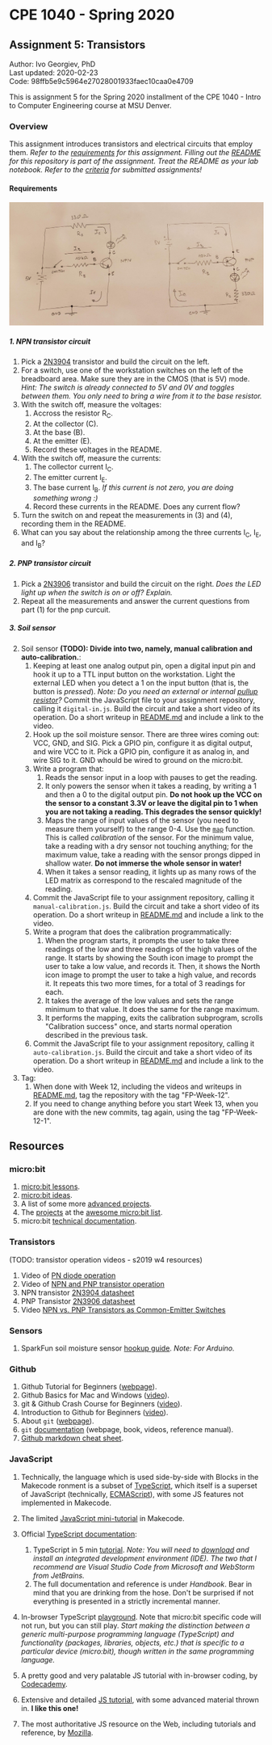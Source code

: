 # CPE 1040 - Spring 2020

## Assignment 5: Transistors

Author: Ivo Georgiev, PhD  
Last updated: 2020-02-23  
Code: 98ffb5e9c5964e27028001933faec10caa0e4709  

This is assignment 5 for the Spring 2020 installment of the CPE 1040 - Intro to Computer Engineering course at MSU Denver.

### Overview

This assignment introduces transistors and electrical circuits that employ them. _Refer to the [requirements](requirements.md) for this assignment. Filling out the [README](README.md) for this repository is part of the assignment. Treat the README as your lab notebook. Refer to the [criteria](criteria.md) for submitted assignments!_

#### Requirements

![alt text](images/npn-pnp-circuits.jpg "Simple Circuits with NPN and PNP Transistors")

##### 1. NPN transistor circuit

1. Pick a [2N3904](https://www.sparkfun.com/datasheets/Components/2N3904.pdf) transistor and build the circuit on the left. 
2. For a switch, use one of the workstation switches on the left of the breadboard area. Make sure they are in the CMOS (that is 5V) mode. _Hint: The switch is already connected to 5V and 0V and toggles between them. You only need to bring a wire from it to the base resistor._
3. With the switch off, measure the voltages:
   1. Accross the resistor R<sub>C</sub>.
   2. At the collector (C).
   3. At the base (B).
   4. At the emitter (E).
   5. Record these voltages in the README.
4. With the switch off, measure the currents:
   1. The collector current I<sub>C</sub>.
   2. The emitter current I<sub>E</sub>.
   3. The base current I<sub>B</sub>. _If this current is not zero, you are doing something wrong :)_
   4. Record these currents in the README. Does any current flow?
5. Turn the switch on and repeat the measurements in (3) and (4), recording them in the README.
6. What can you say about the relationship among the three currents I<sub>C</sub>, I<sub>E</sub>, and I<sub>B</sub>?

##### 2. PNP transistor circuit
1. Pick a [2N3906](https://www.sparkfun.com/datasheets/Components/2N3906.pdf) transistor and build the circuit on the right. _Does the LED light up when the switch is on or off? Explain._
2. Repeat all the measurements and answer the current questions from part (1) for the pnp curcuit.

##### 3. Soil sensor
2. Soil sensor **(TODO): Divide into two, namely, manual calibration and auto-calibration.**:
   1. Keeping at least one analog output pin, open a digital input pin and hook it up to a TTL input button on the workstation. Light the external LED when you detect a 1 on the input button (that is, the button is _pressed_). _Note: Do you need an external or internal [pullup resistor](https://www.google.com/search?q=pullup+pulldown+resistor&oq=pullup+pull)?_ Commit the JavaScript file to your assignment repository, calling it `digital-in.js`. Build the circuit and take a short video of its operation. Do a short writeup in [README.md](README.md) and include a link to the video.
   2. Hook up the soil moisture sensor. There are three wires coming out: VCC, GND, and SIG. Pick a GPIO pin, configure it as digital output, and wire VCC to it. Pick a GPIO pin, configure it as analog in, and wire SIG to it. GND whould be wired to ground on the micro:bit.
   3. Write a program that:
      1. Reads the sensor input in a loop with pauses to get the reading.
		2. It only powers the sensor when it takes a reading, by writing a 1 and then a 0 to the digital output pin. **Do not hook up the VCC on the sensor to a constant 3.3V or leave the digital pin to 1 when you are not taking a reading. This degrades the sensor quickly!**
		3. Maps the range of input values of the sensor (you need to measure them yourself) to the range 0-4. Use the [`map`](https://makecode.microbit.org/reference/pins/map) function. This is called _calibration_ of the sensor. For the minimum value, take a reading with a dry sensor not touching anything; for the maximum value, take a reading with the sensor prongs dipped in shallow water. **Do not immerse the whole sensor in water!**
		4. When it takes a sensor reading, it lights up as many rows of the LED matrix as correspond to the rescaled magnitude of the reading.
   4. Commit the JavaScript file to your assignment repository, calling it `manual-calibration.js`. Build the circuit and take a short video of its operation. Do a short writeup in [README.md](README.md) and include a link to the video.
   5. Write a program that does the calibration programmatically:
      1. When the program starts, it prompts the user to take three readings of the low and three readings of the high values of the range. It starts by showing the South icon image to prompt the user to take a low value, and records it. Then, it shows the North icon image to prompt the user to take a high value, and records it. It repeats this two more times, for a total of 3 readings for each.
      2. It takes the average of the low values and sets the range minimum to that value. It does the same for the range maximum.
      3. It performs the mapping, exits the calibration subprogram, scrolls "Calibration success" once, and starts normal operation described in the previous task.
   6. Commit the JavaScript file to your assignment repository, calling it `auto-calibration.js`. Build the circuit and take a short video of its operation. Do a short writeup in [README.md](README.md) and include a link to the video.
3. Tag:
   1. When done with Week 12, including the videos and writeups in [README.md](README.md), tag the repository with the tag "FP-Week-12".
   2. If you need to change anything before you start Week 13, when you are done with the new commits, tag again, using the tag "FP-Week-12-1".
   

## Resources

### micro:bit 

1. [micro:bit lessons](https://makecode.microbit.org/lessons).
2. [micro:bit ideas](https://microbit.org/ideas/).
3. A list of some more [advanced projects](https://www.itpro.co.uk/desktop-hardware/26289/13-top-bbc-micro-bit-projects).
4. The [projects](https://github.com/carlosperate/awesome-microbit#%EF%B8%8F-projects) at the [awesome micro:bit list](https://github.com/carlosperate/awesome-microbit).
5. micro:bit [technical documentation](https://tech.microbit.org/).

### Transistors
(TODO: transistor operation videos - s2019 w4 resources)
1. Video of [PN diode operation](https://www.youtube.com/watch?v=-SSkjWuUri4)
2. Video of [NPN and PNP transistor operation](https://www.youtube.com/watch?v=R0Uy4EL4xWs)
3. NPN transistor [2N3904 datasheet](https://www.sparkfun.com/datasheets/Components/2N3904.pdf)
4. PNP Transistor [2N3906 datasheet](https://www.sparkfun.com/datasheets/Components/2N3906.pdf)
5. Video [NPN vs. PNP Transistors as Common-Emitter Switches](https://www.youtube.com/watch?v=kNVaIqmKUoI)

### Sensors

1. SparkFun soil moisture sensor [hookup guide](https://learn.sparkfun.com/tutorials/soil-moisture-sensor-hookup-guide). _Note: For Arduino._

### Github

1. Github Tutorial for Beginners ([webpage](https://product.hubspot.com/blog/git-and-github-tutorial-for-beginners)).
2. Github Basics for Mac and Windows ([video](https://www.youtube.com/watch?v=0fKg7e37bQE)).
3. git & Github Crash Course for Beginners ([video](https://www.youtube.com/watch?v=SWYqp7iY_Tc)).
4. Introduction to Github for Beginners ([video](https://www.youtube.com/watch?v=fQLK8Ib_SKk)).
5. About `git` ([webpage](https://git-scm.com/about)).
6. `git` [documentation](https://git-scm.com/doc) (webpage, book, videos, reference manual).
7. [Github markdown cheat sheet](https://github.com/adam-p/markdown-here/wiki/Markdown-Cheatsheet).

### JavaScript

1. Technically, the language which is used side-by-side with Blocks in the Makecode ronment is a subset of [TypeScript](https://makecode.com/language), which itself is a superset of JavaScript (technically, [ECMAScript](https://www.ecma-international.org/ecma-262/10.0/index.html#Title)), with some JS features not implemented in Makecode.
2. The limited [JavaScript mini-tutorial](https://makecode.microbit.org/javascript) in Makecode.
3. Official [TypeScript documentation](https://www.typescriptlang.org/docs/home.html):
   1. TypeScript in 5 min [tutorial](https://www.typescriptlang.org/docs/handbook/typescript-in-5-minutes.html). _Note: You will need to [download](https://www.typescriptlang.org/index.html#download-links) and install an integrated development environment (IDE). The two that I recommend are Visual Studio Code from Microsoft and WebStorm from JetBrains._
   2. The full documentation and reference is under _Handbook_. Bear in mind that you are drinking from the hose. Don't be surprised if not everything is presented in a strictly incremental manner.
4. In-browser TypeScript [playground](https://www.typescriptlang.org/play/index.html). Note that micro:bit specific code will not run, but you can still play. _Start making the distinction between a generic multi-purpose programming language (TypeScript) and functionality (packages, libraries, objects, etc.) that is specific to a particular device (micro:bit), though written in the same programming language._
5. A pretty good and very palatable JS tutorial with in-browser coding, by [Codecademy](https://www.codecademy.com/learn/introduction-to-javascript).

6. Extensive and detailed [JS tutorial](https://javascript.info/), with some advanced material thrown in. **I like this one!**

7. The most authoritative JS resource on the Web, including tutorials and reference, by [Mozilla](https://developer.mozilla.org/en-US/docs/Web/JavaScript).

